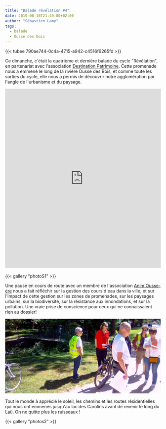 ```yaml
---
title: "Balade révélation #4"
date: 2019-06-16T21:49:00+02:00
author: "Sébastien Lamy"
tags:
  - balade
  - Ousse des Dois
---
```


{{< tubee 790ae744-0c4a-4715-a942-c4516f6265fd >}}


Ce dimanche, c'était la quatrième et dernière balade du cycle "Révélation", en 
partenariat avec l'association [Destination Patrimoine]. Cette promenade nous a 
emmené le long de la rivière Ousse des Bois, et comme toute les sorties
du cycle, elle nous a permis de découvrir  notre agglomération par l'angle 
de l'urbanisme et du paysage.

<iframe width="100%" height="580px" src="https://www.openrunner.com/route/10113494/embed/fr/49776b54646268666a682f794e4855497371787042774549507a7956444b6363792b69725974334467576f3d3a3a139e064ea4adc2fc94c1d4293ea3b841" frameborder="0" allowfullscreen></iframe>	

{{< gallery "photoS1" >}}

Une pause en cours de route avec un membre de l'association [Anim'Ousse-ère] 
nous a fait réfléchir sur la gestion des cours d'eau dans la ville, et sur
l'impact de cette gestion sur les zones de promenades, sur les paysages
urbains, sur la biodiversité, sur la résistance aux innondations, et sur la 
pollution. Une vraie prise de conscience pour ceux qui ne connaissaient rien au
dossier!

![](animousseere.jpg)

Tout le monde à apprécié le soleil, les chemins et les routes résidentielles
qui nous ont emmenés jusqu'au lac des Carolins avant de revenir le long du
Laü. On ne quitte plus les ruisseaux !

{{< gallery "photos2" >}}

[Destination Patrimoine]: http://destinationpatrimoine.fr
[Anim'Ousse-ère]: http://animousseere.fr